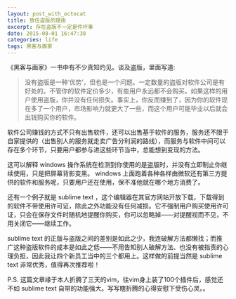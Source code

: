 ```yaml
---
layout: post_with_octocat
title: 放任盗版的理由
excerpt: 存在盗版不一定是件坏事
date: 2015-08-01 16:47:38
categories: life
tags: 黑客与画家
---
```

《黑客与画家》一书中有不少真知灼见。谈及盗版，里面写道:

> 没有盗版是一种‘优势’，但也是一个问题。一定数量的盗版对软件公司是有好处的。不管你的软件定价多少，有些用户永远都不会购买。如果这样的用户使用盗版，你并没有任何损失。事实上，你反而赚到了，因为你的软件现在多了一个用户，市场影响力就更大了一些，而这个用户可能毕业以后就会出钱购买你的软件。

软件公司赚钱的方式不只有出售软件，还可以出售基于软件的服务，服务还不限于自家提供的（出售别人的服务就走卖广告分利润的路线），而服务与软件中间可以存在多个环节，只要用户都参与进这些环节当中，总能想到变现的方法。

这可以解释 windows 操作系统在检测到你使用的是盗版时，并没有立即制止你继续使用，只是把屏幕背影变黑。 windows 上面跑着各种各样由微软还有第三方提供的软件和服务呢，只要用户还在使用，保不准他就在哪个地方消费了。

还有一个例子就是 sublime text ，这个编辑器在其官方网站开放下载，下载得到的软件不带使用许可证，除此之外功能没有任何减损。它不强制用户购买使用许可证，只会在保存文件时随机地提醒你购买，你可以忽略掉——对提醒视而不见，不用关闭它——继续工作。

sublime text 的正版与盗版之间的差别是如此之少，我连破解方法都懒找；而推广这种盗版软件的成本是如此之低——不用告知别人破解方法、也没有被指责的心理负担，因此我让四个新员工当中的三个都用上。这样做的前提当然是 sublime text 非常优秀，值得再次推荐啦！

P.S. 这篇文章缘于本人折腾了三天的vim，往vim身上装了100个插件后，感觉还不如 sublime text 自带的功能强大。写写瞎折腾的心得安慰下受伤心灵。。